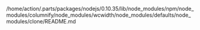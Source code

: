 /home/action/.parts/packages/nodejs/0.10.35/lib/node_modules/npm/node_modules/columnify/node_modules/wcwidth/node_modules/defaults/node_modules/clone/README.md